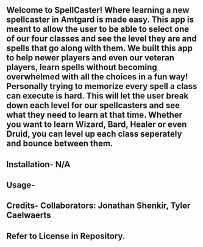 # <SpellCaster> 

## Welcome to SpellCaster! Where learning a new spellcaster in Amtgard is made easy. This app is meant to allow the user to be able to select one of our four classes and see the level they are and spells that go along with them. We built this app to help newer players and even our veteran players, learn spells without becoming overwhelmed with all the choices in a fun way! Personally trying to memorize every spell a class can execute is hard. This will let the user break down each level for our spellcasters and see what they need to learn at that time. Whether you want to learn Wizard, Bard, Healer or even Druid, you can level up each class seperately and bounce between them. 

## Installation- N/A

## Usage-

## Credits- Collaborators: Jonathan Shenkir, Tyler Caelwaerts

## Refer to License in Repository. 